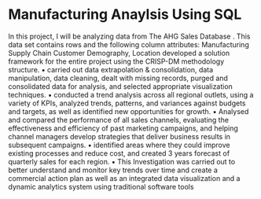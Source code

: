 # Manufacturing Anaylsis Using SQL
 In this project, I will be analyzing data from The AHG Sales Database . This data set contains  rows and the following column attributes:
 Manufacturing
 Supply Chain
 Customer Demography,
 Location
developed a solution framework for the entire project using the CRISP-DM methodology structure.
▪ carried out data extrapolation & consolidation, data manipulation, data cleaning, dealt with missing 
records, purged and consolidated data for analysis, and selected appropriate visualization techniques.
▪ conducted a trend analysis across all regional outlets, using a variety of KPIs, analyzed trends, 
patterns, and variances against budgets and targets, as well as identified new opportunities for 
growth.
▪ Analysed and compared the performance of all sales channels, evaluating the effectiveness and 
efficiency of past marketing campaigns, and helping channel managers develop strategies that deliver 
business results in subsequent campaigns.
▪ identified areas where they could improve existing processes and reduce cost, and created 3 years 
forecast of quarterly sales for each region.
▪ This Investigation was carried out to better understand and 
monitor key trends over time and create a commercial action plan as well as an integrated data 
visualization and a dynamic analytics system using traditional software tools
